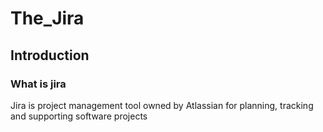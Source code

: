 # The_Jira


## Introduction
### What is jira 
Jira is project management tool owned by Atlassian for planning, tracking and supporting software projects
